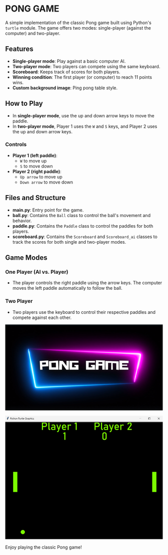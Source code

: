 # PONG GAME

A simple implementation of the classic Pong game built using Python's `turtle` module. The game offers two modes: single-player (against the computer) and two-player.

## Features
- **Single-player mode**: Play against a basic computer AI.
- **Two-player mode**: Two players can compete using the same keyboard.
- **Scoreboard**: Keeps track of scores for both players.
- **Winning condition**: The first player (or computer) to reach 11 points wins.
- **Custom background image**: Ping pong table style.

## How to Play
- In **single-player mode**, use the up and down arrow keys to move the paddle.
- In **two-player mode**, Player 1 uses the `W` and `S` keys, and Player 2 uses the up and down arrow keys.
  
### Controls
- **Player 1 (left paddle)**:
  - `W` to move up
  - `S` to move down
- **Player 2 (right paddle)**:
  - `Up arrow` to move up
  - `Down arrow` to move down

## Files and Structure

- **main.py**: Entry point for the game.
- **ball.py**: Contains the `Ball` class to control the ball's movement and behavior.
- **paddle.py**: Contains the `Paddle` class to control the paddles for both players.
- **scoreboard.py**: Contains the `Scoreboard` and `Scoreboard_ai` classes to track the scores for both single and two-player modes.

## Game Modes
### One Player (AI vs. Player)
- The player controls the right paddle using the arrow keys. The computer moves the left paddle automatically to follow the ball.
  
### Two Player
- Two players use the keyboard to control their respective paddles and compete against each other.


![Gameplay Screenshot](pingpong(1).png)


![Gameplay Screenshot](ping_pong.png)


Enjoy playing the classic Pong game!
